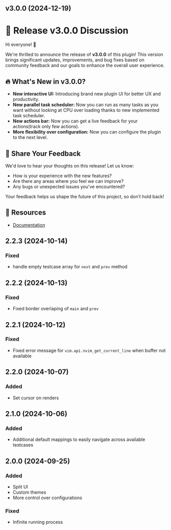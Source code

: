 ## v3.0.0 (2024-12-19)

# 🎉 Release v3.0.0 Discussion

Hi everyone! 🚀

We're thrilled to announce the release of **v3.0.0** of this plugin! This version brings significant updates, improvements, and bug fixes based on community feedback and our goals to enhance the overall user experience.

## 🔥 What's New in v3.0.0?

- **New interactive UI:** Introducing brand new plugin UI for better UX and productivity.
- **New parallel task scheduler:** Now you can run as many tasks as you want without looking at CPU over loading thanks to new implemented task scheduler.
- **New actions bar:** Now you can get a live feedback for your actions(track only few actions).
- **More flexibility over configuration:** Now you can configure the plugin to the next level.

## 👀 Share Your Feedback

We'd love to hear your thoughts on this release! Let us know:

- How is your experience with the new features?
- Are there any areas where you feel we can improve?
- Any bugs or unexpected issues you've encountered?

Your feedback helps us shape the future of this project, so don’t hold back!

## 📖 Resources

- [Documentation](https://github.com/A7Lavinraj/assistant.nvim/blob/main/README.md)

## 2.2.3 (2024-10-14)

### Fixed

- handle empty testcase array for `next` and `prev` method

## 2.2.2 (2024-10-13)

### Fixed

- Fixed border overlaping of `main` and `prev`

## 2.2.1 (2024-10-12)

### Fixed

- Fixed error message for `vim.api.nvim_get_current_line` when buffer not available

## 2.2.0 (2024-10-07)

### Added

- Set cursor on renders

## 2.1.0 (2024-10-06)

### Added

- Additional default mappings to easily navigate across available testcases

## 2.0.0 (2024-09-25)

### Added

- Split UI
- Custom themes
- More control over configurations

### Fixed

- Infinite running process
